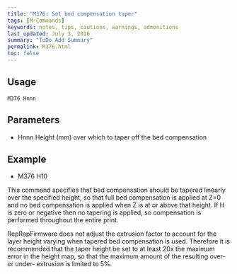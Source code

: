 ```yaml
---
title: "M376: Set bed compensation taper" 
tags: [M-Commands]
keywords: notes, tips, cautions, warnings, admonitions
last_updated: July 3, 2016
summary: "ToDo Add Summary"
permalink: M376.html
toc: false
---
```



## Usage ##
```
M376 Hnnn
```

## Parameters ##

+ Hnnn Height (mm) over which to taper off the bed compensation

## Example ##

+ M376 H10

This command specifies that bed compensation should be tapered linearly over the specified height, so that full bed compensation is applied at Z=0 and no bed compensation is applied when Z is at or above that height. If H is zero or negative then no tapering is applied, so compensation is performed throughout the entire print.

RepRapFirmware does not adjust the extrusion factor to account for the layer height varying when tapered bed compensation is used. Therefore it is recommended that the taper height be set to at least 20x the maximum error in the height map, so that the maximum amount of the resulting over- or under- extrusion is limited to 5%.